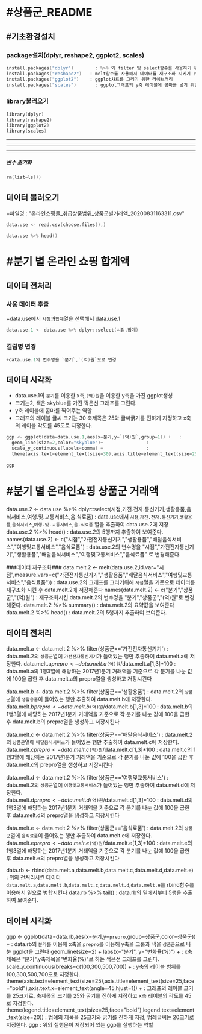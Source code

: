 # #상품군_README

## #기초환경설치

### package설치(dplyr, reshape2, ggplot2, scales)

```c
install.packages("dplyr")        : %>% 와 filter 및 select함수를 사용하기 위한 라이브러리 
install.packages("reshape2")   : melt함수를 사용해서 데이터를 재구조화 시키기 위한 라이브러리 
install.packages("ggplot2")    : ggplot차트를 그리기 위한 라이브러리 
install.packages("scales")       : ggplot그래프의 y축 레이블에 콤마를 넣기 위한 라이브러리
```

### library불러오기

```c
library(dplyr)  
library(reshape2)
library(ggplot2)
library(scales)	
```
---------------------------------------------
---------------------------------------------
---------------------------------------------
##### 변수 초기화
```c
rm(list=ls())
```

## 데이터 불러오기
+파일명 : "온라인쇼핑몰_취급상품범위_상품군별거래액_20200831163311.csv"

```c
data.use <- read.csv(choose.files(),)

data.use %>% head()
```

# #분기 별 온라인 쇼핑 합계액

## 데이터 전처리

### 사용 데이터 추출
+data.use에서 `시점`과`합계`열을 선택해서 data.use.1

```c
data.use.1 <- data.use %>% dplyr::select(시점,합계)
```

### 컬럼명 변경

```c
+data.use.1의 변수명을 `분기`,`(억)원`으로 변경
```

## 데이터 시각화
+ data.use.1의 `분기`를 이용한 x축,`(억)원`을 이용한 y축을 가진 ggplot생성 
+ 크기는2, 색은 skyblue를 가진 꺽은선 그래프를 그린다.
+ y축 레이블에 콤마를 찍어주는 역할
+ 그래프의 레이블 글씨 크기는 30 축제목은 25와 글씨굵기를 진하게 지정하고 x축의 레이블 각도를 45도로 지정한다.

```c
ggp <- ggplot(data=data.use.1,aes(x=분기,y=`(억)원`,group=1)) +   :  
  geom_line(size=2,color="skyblue")+ 				: 
  scale_y_continuous(labels=comma) +				:  
  theme(axis.text=element_text(size=30),axis.title=element_text(size=25,face="bold"),axis.text.x=element_text(angle=45,hjust=1)) 
  
ggp 	
```



# #분기 별 온라인쇼핑 상품군 거래액
data.use.2 <- data.use %>% dplyr::select(시점,가전.전자.통신기기,생활용품,음식서비스,여행.및.교통서비스,음.식료품)    : data.use에서 `시점`,`가전.전자.통신기기`,`생활용품`,`음식서비스`,`여행.및.교통서비스`,`음.식료품` 열을 추출하여 data.use.2에 저장
data.use.2 %>% head()  	:  data.use.2의 5행까지 추출하여 보여준다. 
names(data.use.2) <- c("시점","가전전자통신기기","생활용품","배달음식서비스","여행및교통서비스","음식료품")     :   data.use.2의 변수명을 "시점","가전전자통신기기","생활용품","배달음식서비스","여행및교통서비스","음식료품" 로 변경해준다.


###데이터 재구조화###
data.melt.2 <- melt(data.use.2,id.var="시점",measure.vars=c("가전전자통신기기","생활용품","배달음식서비스","여행및교통서비스","음식료품"))	:  data.use.2의 그래프를 그리기위해  `시점`열을 기준으로 데이터를 재구조화 시킨 후 data.melt.2에 저장해준다
names(data.melt.2) <- c("분기","상품군","(억)원")	    :   재구조화시킨 data.melt.2의 변수명을 "분기","상품군","(억)원"로 변경해준다.
data.melt.2 %>% summary() 			    :  data.melt.2의 요약값을 보여준다
data.melt.2 %>% head()			    :  data.melt.2의 5행까지 추출하여 보여준다. 


## 데이터 전처리 ##
data.melt.a <- data.melt.2 %>% filter(상품군=='가전전자통신기기')		:  data.melt.2의 `상품군`열에 `가전전자통신기기`가 들어있는 행만 추출하여 data.melt.a에 저장한다.
data.melt.a$prepro <- data.melt.a$`(억)원`/data.melt.a[1,3]*100		:  data.melt.a의 1행3열에 해당하는 2017년1분기 거래액을 기준으로 각 분기를 나눈 값에 100을 곱한 후 data.melt.a의 prepro열을 생성하고 저장시킨다

data.melt.b <- data.melt.2 %>% filter(상품군=='생활용품')			:  data.melt.2의 `상품군`열에 `생활용품`이 들어있는 행만 추출하여 data.melt.b에 저장한다.
data.melt.b$prepro <- data.melt.b$`(억)원`/data.melt.b[1,3]*100		:  data.melt.b의 1행3열에 해당하는 2017년1분기 거래액을 기준으로 각 분기를 나눈 값에 100을 곱한 후 data.melt.b의 prepro열을 생성하고 저장시킨다

data.melt.c <- data.melt.2 %>% filter(상품군=='배달음식서비스')		:  data.melt.2의 `상품군`열에 `배달음식서비스`가 들어있는 행만 추출하여 data.melt.c에 저장한다.		
data.melt.c$prepro <- data.melt.c$`(억)원`/data.melt.c[1,3]*100		:  data.melt.c의 1행3열에 해당하는 2017년1분기 거래액을 기준으로 각 분기를 나눈 값에 100을 곱한 후 data.melt.c의 prepro열을 생성하고 저장시킨다

data.melt.d <- data.melt.2 %>% filter(상품군=='여행및교통서비스')		:  data.melt.2의 `상품군`열에 `여행및교통서비스`가 들어있는 행만 추출하여 data.melt.d에 저장한다.		
data.melt.d$prepro <- data.melt.d$`(억)원`/data.melt.d[1,3]*100		:  data.melt.d의 1행3열에 해당하는 2017년1분기 거래액을 기준으로 각 분기를 나눈 값에 100을 곱한 후 data.melt.d의 prepro열을 생성하고 저장시킨다

data.melt.e <- data.melt.2 %>% filter(상품군=='음식료품')			:  data.melt.2의 `상품군`열에 `음식료품`이 들어있는 행만 추출하여 data.melt.e에 저장한다.		
data.melt.e$prepro <- data.melt.e$`(억)원`/data.melt.e[1,3]*100		:  data.melt.e의 1행3열에 해당하는 2017년1분기 거래액을 기준으로 각 분기를 나눈 값에 100을 곱한 후 data.melt.e의 prepro열을 생성하고 저장시킨다

data.rb <- rbind(data.melt.a,data.melt.b,data.melt.c,data.melt.d,data.melt.e)	:  위의 전처리시킨 데이터 `data.melt.a`,`data.melt.b`,`data.melt.c`,`data.melt.d`,`data.melt.e`를 rbind함수를 이용해서 밑으로 병합시킨다
data.rb %>% tail()							:  data.rb의 밑에서부터 5행을 추출하여 보여준다.


## 데이터 시각화 ##
ggp <- ggplot(data=data.rb,aes(x=분기,y=`prepro`,group=상품군,color=상품군)) +	:  data.rb의 `분기`를 이용해 x축을,`prepro`를 이용해 y축을 그룹과 색을 `상품군`으로 나눈 ggplot을 그린다
  geom_line(size=2) + labs(x="분기", y="변화율(%)") + 				:  x축제목은 "분기",y축제목을"변화율(%)"로 하는 꺽은선 그래프를 그린다.
  scale_y_continuous(breaks=c(100,300,500,700)) +				:  y축의 레이블 범위를 100,300,500,700으로 지정한다.
  theme(axis.text=element_text(size=25),axis.title=element_text(size=25,face="bold"),axis.text.x=element_text(angle=45,hjust=1)) +	: 그래프의 레이블 크기를 25크기로, 축제목의 크기를 25와 굵기를 진하게 지정하고 x축 레이블의 각도를 45로 지정한다. 
  theme(legend.title=element_text(size=25,face="bold"),legend.text=element_text(size=20))					: 범례의 제목을 25크기와 굵기를 진하게 지정, 범례글씨는 20크기로 지정한다.
ggp 	:  위의 실행문이 저장되어 있는 ggp를 실행하는 역할		


